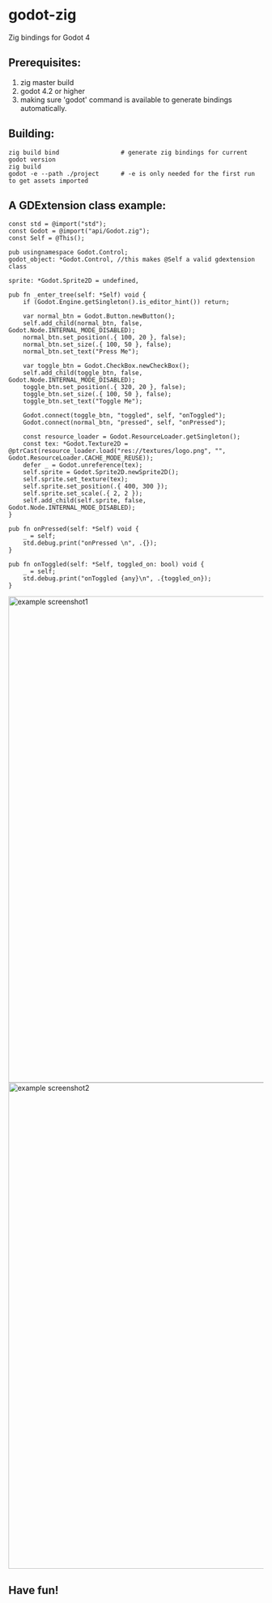 # godot-zig
Zig bindings for Godot 4

## Prerequisites:
1. zig master build
2. godot 4.2 or higher
3. making sure 'godot' command is available to generate bindings automatically.

## Building:

```
zig build bind                 # generate zig bindings for current godot version
zig build
godot -e --path ./project      # -e is only needed for the first run to get assets imported
```

## A GDExtension class example:
```
const std = @import("std");
const Godot = @import("api/Godot.zig");
const Self = @This();

pub usingnamespace Godot.Control;
godot_object: *Godot.Control, //this makes @Self a valid gdextension class

sprite: *Godot.Sprite2D = undefined,

pub fn _enter_tree(self: *Self) void {
    if (Godot.Engine.getSingleton().is_editor_hint()) return;

    var normal_btn = Godot.Button.newButton();
    self.add_child(normal_btn, false, Godot.Node.INTERNAL_MODE_DISABLED);
    normal_btn.set_position(.{ 100, 20 }, false);
    normal_btn.set_size(.{ 100, 50 }, false);
    normal_btn.set_text("Press Me");

    var toggle_btn = Godot.CheckBox.newCheckBox();
    self.add_child(toggle_btn, false, Godot.Node.INTERNAL_MODE_DISABLED);
    toggle_btn.set_position(.{ 320, 20 }, false);
    toggle_btn.set_size(.{ 100, 50 }, false);
    toggle_btn.set_text("Toggle Me");

    Godot.connect(toggle_btn, "toggled", self, "onToggled");
    Godot.connect(normal_btn, "pressed", self, "onPressed");

    const resource_loader = Godot.ResourceLoader.getSingleton();
    const tex: *Godot.Texture2D = @ptrCast(resource_loader.load("res://textures/logo.png", "", Godot.ResourceLoader.CACHE_MODE_REUSE));
    defer _ = Godot.unreference(tex);
    self.sprite = Godot.Sprite2D.newSprite2D();
    self.sprite.set_texture(tex);
    self.sprite.set_position(.{ 400, 300 });
    self.sprite.set_scale(.{ 2, 2 });
    self.add_child(self.sprite, false, Godot.Node.INTERNAL_MODE_DISABLED);
}

pub fn onPressed(self: *Self) void {
    _ = self;
    std.debug.print("onPressed \n", .{});
}

pub fn onToggled(self: *Self, toggled_on: bool) void {
    _ = self;
    std.debug.print("onToggled {any}\n", .{toggled_on});
}
```
<img width="960" alt="example screenshot1" src="https://github.com/godot-zig/godot-zig/assets/90960/55cddaf9-18a9-4f15-97e1-669d80e9c34f">
<img width="960" alt="example screenshot2" src="https://github.com/godot-zig/godot-zig/assets/90960/aea7ab54-3e72-4d6b-b370-01862f9e91e0">


## Have fun!

